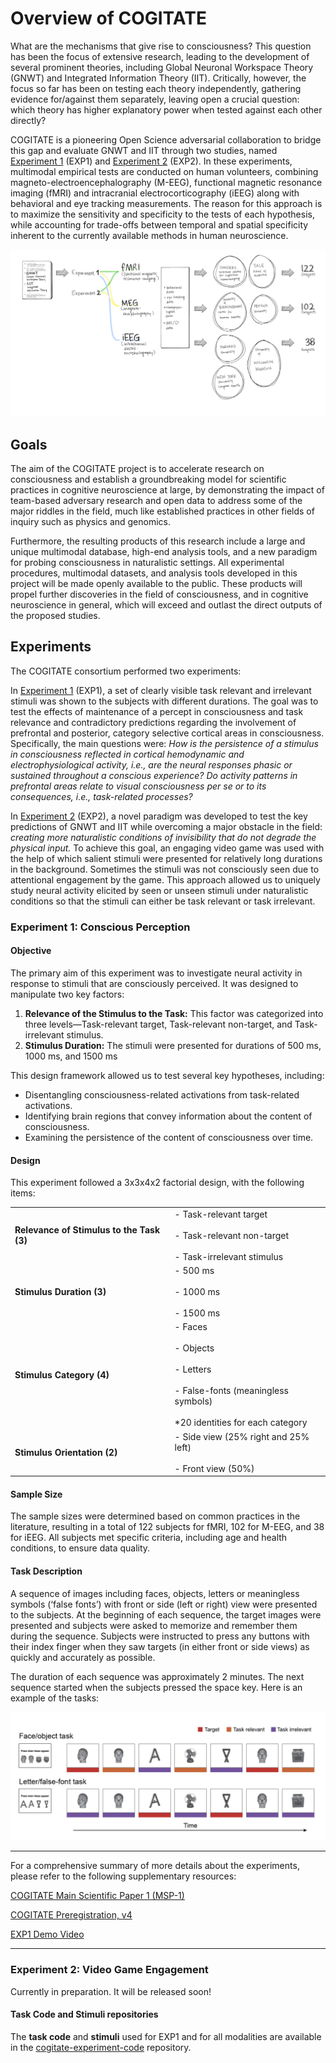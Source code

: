 # Overview of COGITATE

What are the mechanisms that give rise to consciousness? This question has been the focus of extensive research, leading to the development of several prominent theories, including Global Neuronal Workspace Theory (GNWT) and Integrated Information Theory (IIT). Critically, however, the focus so far has been on testing each theory independently, gathering evidence for/against them separately, leaving open a crucial question: which theory has higher explanatory power when tested against each other directly?

COGITATE is a pioneering Open Science adversarial collaboration to bridge this gap and evaluate GNWT and IIT through two studies, named [Experiment 1](#experiment-1-conscious-perception) (EXP1) and [Experiment 2](#experiment-2-video-game-engagement) (EXP2). In these experiments, multimodal empirical tests are conducted on human volunteers, combining magneto-electroencephalography (M-EEG), functional magnetic resonance imaging (fMRI) and intracranial electrocorticography (iEEG) along with behavioral and eye tracking measurements. The reason for this approach is to maximize the sensitivity and specificity to the tests of each hypothesis, while accounting for trade-offs between temporal and spatial specificity inherent to the currently available methods in human neuroscience.

![Cogitate overview graphic](https://github.com/Cogitate-consortium/cogitate-data/raw/main/assets/documentation_v1.1/graphics_v1.1/overview_graphic_2024-04-26_v1.1.png)

## Goals

The aim of the COGITATE project is to accelerate research on consciousness and establish a groundbreaking model for scientific practices in cognitive neuroscience at large, by demonstrating the impact of team-based adversary research and open data to address some of the major riddles in the field, much like established practices in other fields of inquiry such as physics and genomics.

Furthermore, the resulting products of this research include a large and unique multimodal database, high-end analysis tools, and a new paradigm for probing consciousness in naturalistic settings. All experimental procedures, multimodal datasets, and analysis tools developed in this project will be made openly available to the public. These products will propel further discoveries in the field of consciousness, and in cognitive neuroscience in general, which will exceed and outlast the direct outputs of the proposed studies.

## Experiments

The COGITATE consortium performed two experiments:

In [Experiment 1](#experiment-1-conscious-perception) (EXP1), a set of clearly visible task relevant and irrelevant stimuli was shown to the subjects with different durations. The goal was to test the effects of maintenance of a percept in consciousness and task relevance and contradictory predictions regarding the involvement of prefrontal and posterior, category selective cortical areas in consciousness. Specifically, the main questions were: _How is the persistence of a stimulus in consciousness reflected in cortical hemodynamic and electrophysiological activity, i.e., are the neural responses phasic or sustained throughout a conscious experience? Do activity patterns in prefrontal areas relate to visual consciousness per se or to its consequences, i.e., task-related processes?_

In [Experiment 2](#experiment-2-video-game-engagement) (EXP2), a novel paradigm was developed to test the key predictions of GNWT and IIT while overcoming a major obstacle in the field: _creating more naturalistic conditions of invisibility that do not degrade the physical input._ To achieve this goal, an engaging video game was used with the help of which salient stimuli were presented for relatively long durations in the background. Sometimes the stimuli was not consciously seen due to attentional engagement by the game. This approach allowed us to uniquely study neural activity elicited by seen or unseen stimuli under naturalistic conditions so that the stimuli can either be task relevant or task irrelevant.

### Experiment 1: Conscious Perception

#### Objective

The primary aim of this experiment was to investigate neural activity in response to stimuli that are consciously perceived. It was designed to manipulate two key factors:

1. **Relevance of the Stimulus to the Task:** This factor was categorized into three levels—Task-relevant target, Task-relevant non-target, and Task-irrelevant stimulus.
2. **Stimulus Duration:** The stimuli were presented for durations of 500 ms, 1000 ms, and 1500 ms

This design framework allowed us to test several key hypotheses, including:

- Disentangling consciousness-related activations from task-related activations.
- Identifying brain regions that convey information about the content of consciousness.
- Examining the persistence of the content of consciousness over time.

#### Design

This experiment followed a 3x3x4x2 factorial design, with the following items:

|                                           |                                                                                                    |
| ----------------------------------------- | -------------------------------------------------------------------------------------------------- |
| **Relevance of Stimulus to the Task (3)** | - Task-relevant target<br>    <br>- Task-relevant non-target<br>    <br>- Task-irrelevant stimulus |
| **Stimulus Duration (3)**                 | - 500 ms<br>    <br>- 1000 ms<br>    <br>- 1500 ms                                                 |
| **Stimulus Category (4)**                 | - Faces<br>    <br>- Objects<br>    <br>- Letters<br>    <br>- False-fonts (meaningless symbols)    <br><br>*20 identities for each category   |
| **Stimulus Orientation (2)**              | - Side view (25% right and 25% left)<br>    <br>- Front view (50%)                                           |

#### Sample Size

The sample sizes were determined based on common practices in the literature, resulting in a total of 122 subjects for fMRI, 102 for M-EEG, and 38 for iEEG. All subjects met specific criteria, including age and health conditions, to ensure data quality.

#### Task Description

A sequence of images including faces, objects, letters or meaningless symbols (‘false fonts’) with front or side (left or right) view were presented to the subjects. At the beginning of each sequence, the target images were presented and subjects were asked to memorize and remember them during the sequence. Subjects were instructed to press any buttons with their index finger when they saw targets (in either front or side views) as quickly and accurately as possible.

The duration of each sequence was approximately 2 minutes. The next sequence started when the subjects pressed the space key. Here is an example of the tasks:

![Experiment 1](https://github.com/Cogitate-consortium/cogitate-data/raw/main/assets/documentation_v1.0/graphics_v1.0/Experiment%201%20-%20paradigm%20figure%20v1.png)

___
For a comprehensive summary of more details about the experiments, please refer to the following supplementary resources:

<a href="https://journals.plos.org/plosone/article?id=10.1371/journal.pone.0268577" target="_blank">COGITATE Main Scientific Paper 1 (MSP-1)</a>

<a href="https://osf.io/gm3vd" target="_blank">COGITATE Preregistration, v4</a>

<a href="https://www.youtube.com/watch?v=V93Agvo4G2Y" target="_blank">EXP1 Demo Video</a>
___

### Experiment 2: Video Game Engagement

Currently in preparation. It will be released soon!

#### Task Code and Stimuli repositories

The **task code** and **stimuli** used for EXP1 and for all modalities are available in the <a href="https://github.com/Cogitate-consortium/cogitate-experiment-code" target="_blank">cogitate-experiment-code</a> repository.

